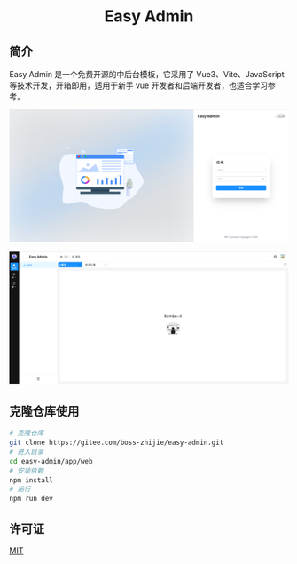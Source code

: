 <div align="center">
  <h1>Easy Admin</h1>
</div>

## 简介

Easy Admin 是一个免费开源的中后台模板，它采用了 Vue3、Vite、JavaScript 等技术开发，开箱即用，适用于新手 vue 开发者和后端开发者，也适合学习参考。

![](./doc/img/login.png)

![](./doc/img/layout.png)

## 克隆仓库使用

```bash
# 克隆仓库
git clone https://gitee.com/boss-zhijie/easy-admin.git
# 进入目录
cd easy-admin/app/web
# 安装依赖
npm install
# 运行
npm run dev
```

## 许可证

[MIT](./LICENSE)
